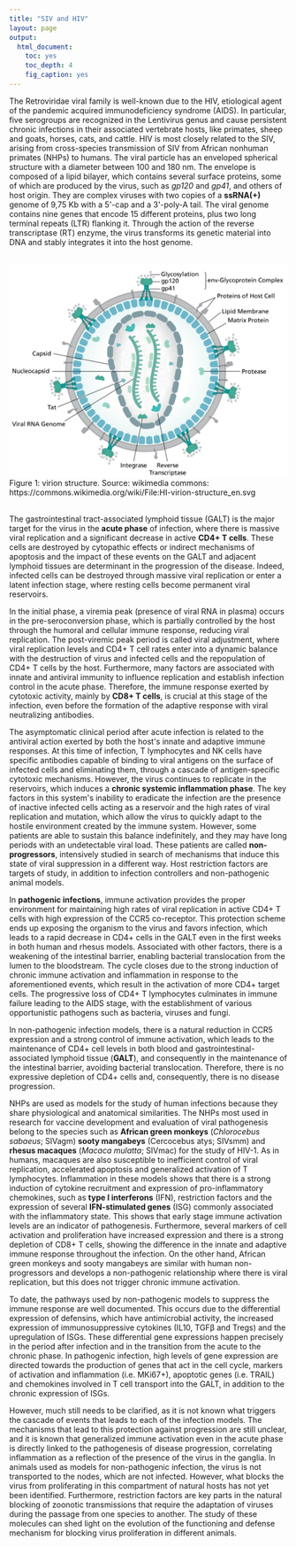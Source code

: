 ```yaml
---
title: "SIV and HIV"
layout: page
output:
  html_document:
    toc: yes
    toc_depth: 4
    fig_caption: yes
---
```


The Retroviridae viral family is well-known due to the HIV, etiological agent of the pandemic acquired immunodeficiency syndrome (AIDS). In particular, five serogroups are recognized in the Lentivirus genus and cause persistent chronic infections in their associated vertebrate hosts, like primates, sheep and goats, horses, cats, and cattle. HIV is most closely related to the SIV, arising from cross-species transmission of SIV from African nonhuman primates (NHPs) to humans. The viral particle has an enveloped spherical structure with a diameter between 100 and 180 nm. The envelope is composed of a lipid bilayer, which contains several surface proteins, some of which are produced by the virus, such as *gp120* and *gp41*, and others of host origin. They are complex viruses with two copies of a **ssRNA(+)** genome of 9,75 Kb with a 5'-cap and a 3'-poly-A tail. The viral genome contains nine genes that encode 15 different proteins, plus two long terminal repeats (LTR) flanking it. Through the action of the reverse transcriptase (RT) enzyme, the virus transforms its genetic material into DNA and stably integrates it into the host genome.

<br>

<img src="/assets/img/HI-virion-structure_en.png" width="600" align="middle" />
<figcaption>Figure 1: virion structure. Source: wikimedia commons: https://commons.wikimedia.org/wiki/File:HI-virion-structure_en.svg </figcaption>

<br>

The gastrointestinal tract-associated lymphoid tissue (GALT) is the major target for the virus in the **acute phase** of infection, where there is massive viral replication and a significant decrease in active **CD4+ T cells**. These cells are destroyed by cytopathic effects or indirect mechanisms of apoptosis and the impact of these events on the GALT and adjacent lymphoid tissues are determinant in the progression of the disease. Indeed, infected cells can be destroyed through massive viral replication or enter a latent infection stage, where resting cells become permanent viral reservoirs.

In the initial phase, a viremia peak (presence of viral RNA in plasma) occurs in the pre-seroconversion phase, which is partially controlled by the host through the humoral and cellular immune response, reducing viral replication. The post-viremic peak period is called viral adjustment, where viral replication levels and CD4+ T cell rates enter into a dynamic balance with the destruction of virus and infected cells and the repopulation of CD4+ T cells by the host. Furthermore, many factors are associated with innate and antiviral immunity to influence replication and establish infection control in the acute phase. Therefore, the immune response exerted by cytotoxic activity, mainly by **CD8+ T cells**, is crucial at this stage of the infection, even before the formation of the adaptive response with viral neutralizing antibodies.

The asymptomatic clinical period after acute infection is related to the antiviral action exerted by both the host's innate and adaptive immune responses. At this time of infection, T lymphocytes and NK cells have specific antibodies capable of binding to viral antigens on the surface of infected cells and eliminating them, through a cascade of antigen-specific cytotoxic mechanisms. However, the virus continues to replicate in the reservoirs, which induces a **chronic systemic inflammation phase**. The key factors in this system's inability to eradicate the infection are the presence of inactive infected cells acting as a reservoir and the high rates of viral replication and mutation, which allow the virus to quickly adapt to the hostile environment created by the immune system. However, some patients are able to sustain this balance indefinitely, and they may have long periods with an undetectable viral load. These patients are called **non-progressors**, intensively studied in search of mechanisms that induce this state of viral suppression in a different way. Host restriction factors are targets of study, in addition to infection controllers and non-pathogenic animal models.

In **pathogenic infections**, immune activation provides the proper environment for maintaining high rates of viral replication in active CD4+ T cells with high expression of the CCR5 co-receptor. This protection scheme ends up exposing the organism to the virus and favors infection, which leads to a rapid decrease in CD4+ cells in the GALT even in the first weeks in both human and rhesus models. Associated with other factors, there is a weakening of the intestinal barrier, enabling bacterial translocation from the lumen to the bloodstream. The cycle closes due to the strong induction of chronic immune activation and inflammation in response to the aforementioned events, which result in the activation of more CD4+ target cells. The progressive loss of CD4+ T lymphocytes culminates in immune failure leading to the AIDS stage, with the establishment of various opportunistic pathogens such as bacteria, viruses and fungi.

In non-pathogenic infection models, there is a natural reduction in CCR5 expression and a strong control of immune activation, which leads to the maintenance of CD4+ cell levels in both blood and gastrointestinal-associated lymphoid tissue (**GALT**), and consequently in the maintenance of the intestinal barrier, avoiding bacterial translocation. Therefore, there is no expressive depletion of CD4+ cells and, consequently, there is no disease progression.

NHPs are used as models for the study of human infections because they share physiological and anatomical similarities. The NHPs most used in research for vaccine development and evaluation of viral pathogenesis belong to the species such as **African green monkeys** (*Chlorocebus sabaeus*; SIVagm) **sooty mangabeys** (Cercocebus atys; SIVsmm) and **rhesus macaques** (*Macaca mulatta*; SIVmac) for the study of HIV-1. As in humans, macaques are also susceptible to inefficient control of viral replication, accelerated apoptosis and generalized activation of T lymphocytes. Inflammation in these models shows that there is a strong induction of cytokine recruitment and expression of pro-inflammatory chemokines, such as **type I interferons** (IFN), restriction factors and the expression of several **IFN-stimulated genes** (ISG) commonly associated with the inflammatory state. This shows that early stage immune activation levels are an indicator of pathogenesis. Furthermore, several markers of cell activation and proliferation have increased expression and there is a strong depletion of CD8+ T cells, showing the difference in the innate and adaptive immune response throughout the infection. On the other hand, African green monkeys and sooty mangabeys are similar with human non-progressors and develops a non-pathogenic relationship where there is viral replication, but this does not trigger chronic immune activation.

To date, the pathways used by non-pathogenic models to suppress the immune response are well documented. This occurs due to the differential expression of defensins, which have antimicrobial activity, the increased expression of immunosuppressive cytokines (IL10, TGFβ and Tregs) and the upregulation of ISGs. These differential gene expressions happen precisely in the period after infection and in the transition from the acute to the chronic phase. In pathogenic infection, high levels of gene expression are directed towards the production of genes that act in the cell cycle, markers of activation and inflammation (i.e. MKi67+), apoptotic genes (i.e. TRAIL) and chemokines involved in T cell transport into the GALT, in addition to the chronic expression of ISGs.

However, much still needs to be clarified, as it is not known what triggers the cascade of events that leads to each of the infection models. The mechanisms that lead to this protection against progression are still unclear, and it is known that generalized immune activation even in the acute phase is directly linked to the pathogenesis of disease progression, correlating inflammation as a reflection of the presence of the virus in the ganglia. In animals used as models for non-pathogenic infection, the virus is not transported to the nodes, which are not infected. However, what blocks the virus from proliferating in this compartment of natural hosts has not yet been identified. Furthermore, restriction factors are key parts in the natural blocking of zoonotic transmissions that require the adaptation of viruses during the passage from one species to another. The study of these molecules can shed light on the evolution of the functioning and defense mechanism for blocking virus proliferation in different animals.
